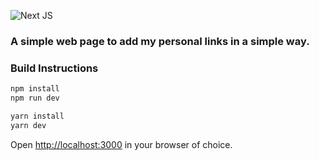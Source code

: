 <div>
  <p>
    <img src= "https://img.shields.io/badge/Next-black?style=for-the-badge&logo=next.js&logoColor=white" alt="Next JS"/>
  </p>
</div>


### A simple web page to add my personal links in a simple way.

### Build Instructions


```bash
npm install
npm run dev
````

```bash
yarn install
yarn dev
```

Open [http://localhost:3000](http://localhost:3000) in your browser of choice.
